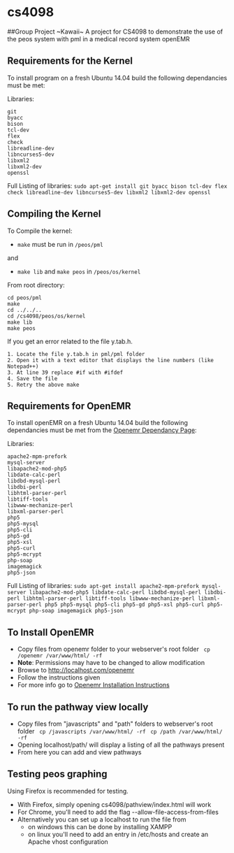 # cs4098
##Group Project ~Kawaii~
A project for CS4098 to demonstrate the use of the peos system with pml in a medical record system openEMR

## Requirements for the Kernel
To install program on a fresh Ubuntu 14.04 build the following dependancies must be met:

Libraries:

    git
    byacc
    bison
    tcl-dev
    flex
    check
    libreadline-dev
    libncurses5-dev
    libxml2
    libxml2-dev
    openssl


Full Listing of libraries:
`sudo apt-get install git byacc bison tcl-dev flex check libreadline-dev libncurses5-dev libxml2 libxml2-dev openssl`

## Compiling the Kernel
To Compile the kernel:

* `make` must be run in `/peos/pml` 

and 

* `make lib` and `make peos` in `/peos/os/kernel`

From root directory:

    cd peos/pml 
    make
    cd ../../..
    cd /cs4098/peos/os/kernel 
    make lib
    make peos


If you get an error related to the file y.tab.h. 

    1. Locate the file y.tab.h in pml/pml folder 
    2. Open it with a text editor that displays the line numbers (like Notepad++)   
    3. At line 39 replace #if with #ifdef 
    4. Save the file 
    5. Retry the above make

## Requirements for OpenEMR
To install openEMR on a fresh Ubuntu 14.04 build the following dependancies must be met from the  [Openemr Dependancy Page](http://www.open-emr.org/wiki/index.php/OpenEMR_System_Architecture#OpenEMR_Dependencies):


Libraries:

    apache2-mpm-prefork
    mysql-server
    libapache2-mod-php5
    libdate-calc-perl
    libdbd-mysql-perl
    libdbi-perl
    libhtml-parser-perl
    libtiff-tools
    libwww-mechanize-perl
    libxml-parser-perl
    php5
    php5-mysql
    php5-cli
    php5-gd
    php5-xsl
    php5-curl
    php5-mcrypt
    php-soap
    imagemagick 
    php5-json 

Full Listing of libraries:  `sudo apt-get install apache2-mpm-prefork mysql-server libapache2-mod-php5 libdate-calc-perl libdbd-mysql-perl libdbi-perl libhtml-parser-perl libtiff-tools libwww-mechanize-perl libxml-parser-perl php5 php5-mysql php5-cli php5-gd php5-xsl php5-curl php5-mcrypt php-soap imagemagick php5-json `

## To Install OpenEMR

* Copy files from openemr folder to your webserver's root folder
` cp /openemr /var/www/html/ -rf`
* **Note**: Permissions may have to be changed to allow modification
* Browse to http://localhost.com/openemr
* Follow the instructions given 
* For more info go to [Openemr Installation Instructions](http://www.open-emr.org/wiki/index.php/OpenEMR_4.2.0_Linux_Installation)


## To run the pathway view locally
* Copy files from "javascripts" and "path" folders to webserver's root folder
` cp /javascripts /var/www/html/ -rf`
` cp /path /var/www/html/ -rf`
* Opening localhost/path/ will display a listing of all the pathways present
* From here you can add and view pathways
 
## Testing peos graphing
Using Firefox is recommended for testing.

* With Firefox, simply opening cs4098/pathview/index.html will work
* For Chrome, you'll need to add the flag --allow-file-access-from-files
* Alternatively you can set up a localhost to run the file from
  - on windows this can be done by installing XAMPP
  - on linux you'll need to add an entry in /etc/hosts and create an Apache vhost configuration

